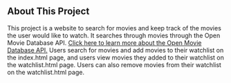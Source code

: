 ## About This Project
This project is a website to search for movies and keep track of the movies the user would like to watch. It searches through movies through the Open Movie Database API. <a href="https://www.omdbapi.com/">Click here to learn more about the Open Movie Database API.</a> Users search for movies and add movies to their watchlist on the index.html page, and users view movies they added to their watchlist on the watchlist.html page. Users can also remove movies from their watchlist on the watchlist.html page.